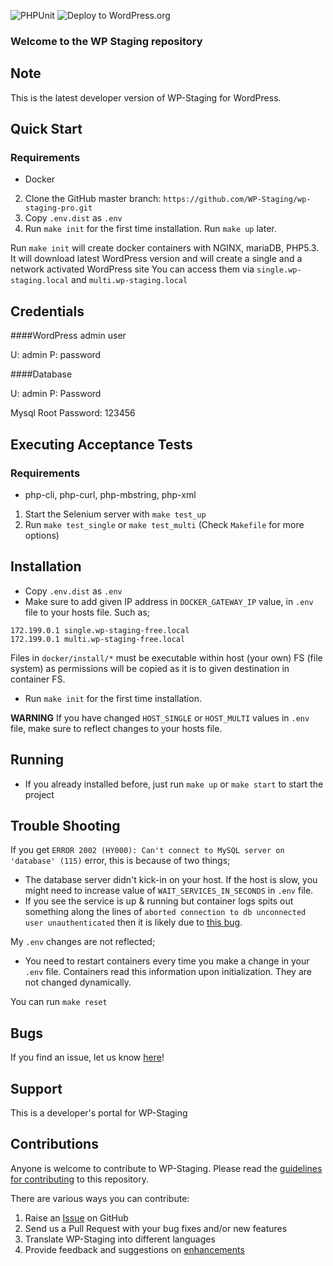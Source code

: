 ![PHPUnit](https://github.com/WP-Staging/wp-staging/workflows/PHPUnit/badge.svg)
![Deploy to WordPress.org](https://github.com/WP-Staging/wp-staging/workflows/Deploy%20to%20WordPress.org/badge.svg?branch=master)
### Welcome to the WP Staging repository

## Note ##

This is the latest developer version of WP-Staging for WordPress. 

## Quick Start ##
### Requirements
- Docker

2. Clone the GitHub master branch: `https://github.com/WP-Staging/wp-staging-pro.git`
3. Copy `.env.dist` as `.env`
4. Run `make init` for the first time installation. Run `make up` later. 

Run `make init` will create docker containers with NGINX, mariaDB, PHP5.3. 
It will download latest WordPress version and will create a single and a network activated WordPress site
You can access them via `single.wp-staging.local` and `multi.wp-staging.local`  

## Credentials 
####WordPress admin user

U: admin
P: password

####Database

U: admin
P: Password

Mysql Root Password: 123456


## Executing Acceptance Tests

### Requirements
- php-cli, php-curl, php-mbstring, php-xml

1. Start the Selenium server with `make test_up`
2. Run `make test_single` or `make test_multi` (Check `Makefile` for more options)

## Installation ##

* Copy `.env.dist` as `.env`
* Make sure to add given IP address in `DOCKER_GATEWAY_IP` value, in `.env` file to your hosts file. Such as;
```
172.199.0.1 single.wp-staging-free.local
172.199.0.1 multi.wp-staging-free.local
``` 

Files in `docker/install/*` must be executable within host (your own) FS (file system) 
as permissions will be copied as it is to given destination in container FS.

* Run `make init` for the first time installation.

**WARNING** If you have changed `HOST_SINGLE` or `HOST_MULTI` values in `.env` file, make sure to reflect changes 
to your hosts file.

## Running
* If you already installed before, just run `make up` or `make start` to start the project

## Trouble Shooting
If you get `ERROR 2002 (HY000): Can't connect to MySQL server on 'database' (115)` error, this is because of two things;
* The database server didn't kick-in on your host. If the host is slow, you might need to increase value of 
`WAIT_SERVICES_IN_SECONDS` in `.env` file.
* If you see the service is up & running but container logs spits out something along the lines of 
`aborted connection to db unconnected user unauthenticated` then it is likely due to [this bug](https://github.com/mysql-net/MySqlConnector/issues/290).

My `.env` changes are not reflected;
* You need to restart containers every time you make a change in your `.env` file. Containers read this information upon initialization. 
They are not changed dynamically.

You can run `make reset`


## Bugs ##
If you find an issue, let us know [here](https://github.com/WP-Staging/wp-staging/issues?state=open)!

## Support ##
This is a developer's portal for WP-Staging

## Contributions ##
Anyone is welcome to contribute to WP-Staging. Please read the [guidelines for contributing](https://github.com/rene-hermenau/wp-staging/blob/master/CONTRIBUTING.md) to this repository.

There are various ways you can contribute:

1. Raise an [Issue](https://github.com/wp-staging/wp-staging/issues) on GitHub
2. Send us a Pull Request with your bug fixes and/or new features
3. Translate WP-Staging into different languages
4. Provide feedback and suggestions on [enhancements](https://github.com/WP-Staging/wp-staging/issues?direction=desc&labels=Enhancement&page=1&sort=created&state=open)
